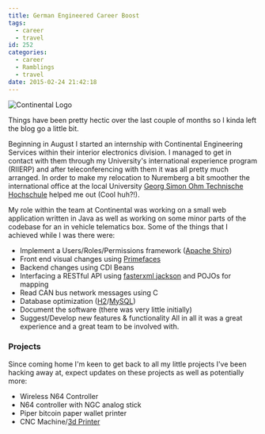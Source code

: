 ```yaml
---
title: German Engineered Career Boost
tags:
  - career
  - travel
id: 252
categories:
  - career
  - Ramblings
  - travel
date: 2015-02-24 21:42:18
---
```


![Continental Logo](http://www.mecpro.de/wp-content/uploads/2013/07/continental_logo_yellow_srgb_png-data.png)

Things have been pretty hectic over the last couple of months so I kinda left the blog go a little bit.

Beginning in August I started an internship with Continental Engineering Services within their interior electronics division. I managed to get in contact with them through my University's international experience program (RIIERP) and after teleconferencing with them it was all pretty much arranged. In order to make my relocation to Nuremberg a bit smoother the international office at the local University [Georg Simon Ohm Technische Hochschule](http://www.th-nuernberg.de/) helped me out (Cool huh?!).<!--more-->

My role within the team at Continental was working on a small web application written in Java as well as working on some minor parts of the codebase for an in vehicle telematics box. Some of the things that I achieved while I was there were:

*   Implement a Users/Roles/Permissions framework ([Apache Shiro](https://shiro.apache.org/))
*   Front end visual changes using [Primefaces](http://primefaces.org/)
*   Backend changes using CDI Beans
*   Interfacing a RESTful API using [fasterxml jackson](https://github.com/FasterXML/jackson) and POJOs for mapping
*   Read CAN bus network messages using C
*   Database optimization ([H2](http://h2database.com/)/[MySQL](https://www.mysql.com/))
*   Document the software (there was very little initially)
*   Suggest/Develop new features &amp; functionality
All in all it was a great experience and a great team to be involved with.

### Projects

Since coming home I'm keen to get back to all my little projects I've been hacking away at, expect updates on these projects as well as potentially more:

*   Wireless N64 Controller
*   N64 controller with NGC analog stick
*   Piper bitcoin paper wallet printer
*   CNC Machine/[3d Printer](http://blog.ryanralph.net/3d-printer-prusa-i3-build-log-0/)